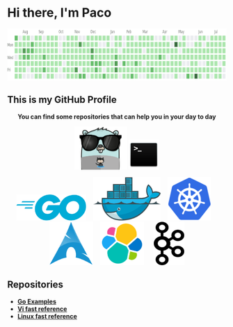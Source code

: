 # Hi there, I'm Paco

<p align="center">
   <img src="https://raw.githubusercontent.com/fgarcia-code/fgarcia-code/master/images/contributions.gif" width="950" height="120" />
</p>

## This is my GitHub Profile

<p align="center">
   <strong>You can find some repositories that can help you in your day to day<strong/>
</p>
       
<p align="center">
  <img src="https://raw.githubusercontent.com/fgarcia-code/fgarcia-code/master/images/gopher.png" width="120" height="100" />
  <img src="https://raw.githubusercontent.com/fgarcia-code/fgarcia-code/master/images/bash.png" width="70" height="70" />
</p>
<p align="center">
  <img src="https://raw.githubusercontent.com/fgarcia-code/fgarcia-code/master/images/golang.png" width="160" height="60" />&nbsp;&nbsp;&nbsp;&nbsp;
  <img src="https://raw.githubusercontent.com/fgarcia-code/fgarcia-code/master/images/docker.png" width="155" height="100" />&nbsp;&nbsp;&nbsp;&nbsp;
  <img src="https://raw.githubusercontent.com/fgarcia-code/fgarcia-code/master/images/kubernetes.png" width="100" height="100" />&nbsp;&nbsp;&nbsp;&nbsp;
  <img src="https://raw.githubusercontent.com/fgarcia-code/fgarcia-code/master/images/archlinux.png" width="100" height="100" />&nbsp;&nbsp;&nbsp;&nbsp;
    <img src="https://raw.githubusercontent.com/fgarcia-code/fgarcia-code/master/images/elasticsearch.png" width="100" height="100" />&nbsp;&nbsp;&nbsp;&nbsp;&nbsp;&nbsp;
    <img src="https://raw.githubusercontent.com/fgarcia-code/fgarcia-code/master/images/kafka.png" width="70" height="100" />
</p>

## Repositories

* [Go Examples](https://github.com/fgarcia-code/go-examples)
* [Vi fast reference](https://github.com/fgarcia-code/vi-editor-reference)
* [Linux fast reference](https://github.com/fgarcia-code/linux-reference)
